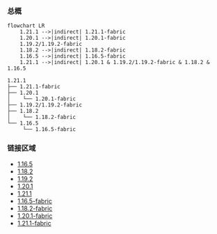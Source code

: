 ### 总概

```mermaid
flowchart LR
    1.21.1 -->|indirect| 1.21.1-fabric
    1.20.1 -->|indirect| 1.20.1-fabric
    1.19.2/1.19.2-fabric
    1.18.2 -->|indirect| 1.18.2-fabric
    1.16.5 -->|indirect| 1.16.5-fabric
    1.21.1 -->|indirect| 1.20.1 & 1.19.2/1.19.2-fabric & 1.18.2 & 1.16.5
```

```
1.21.1
├── 1.21.1-fabric
├── 1.20.1
│    └── 1.20.1-fabric
├── 1.19.2/1.19.2-fabric
├── 1.18.2
│    └── 1.18.2-fabric
└── 1.16.5
     └── 1.16.5-fabric
```

### 链接区域

- [1.16.5](/projects/1.16/assets/macaws-trapdoors/mcwtrpdoors)
- [1.18.2](/projects/1.18/assets/macaws-trapdoors/mcwtrpdoors)
- [1.19.2](/projects/1.19/assets/macaws-trapdoors/mcwtrpdoors)
- [1.20.1](/projects/1.20/assets/macaws-trapdoors/mcwtrpdoors)
- [1.21.1](/projects/1.21/assets/macaws-trapdoors/mcwtrpdoors)
- [1.16.5-fabric](/projects/1.16-fabric/assets/macaws-trapdoors/mcwtrpdoors)
- [1.18.2-fabric](/projects/1.18-fabric/assets/macaws-trapdoors/mcwtrpdoors)
- [1.20.1-fabric](/projects/1.20-fabric/assets/macaws-trapdoors/mcwtrpdoors)
- [1.21.1-fabric](/projects/1.21-fabric/assets/macaws-trapdoors/mcwtrpdoors)